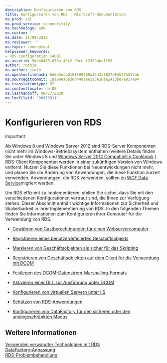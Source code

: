 ```yaml
---
description: Konfigurieren von RDS
title: Konfigurieren von RDS | Microsoft-Dokumentation
ms.prod: sql
ms.prod_service: connectivity
ms.technology: ado
ms.custom: ''
ms.date: 11/09/2018
ms.reviewer: ''
ms.topic: conceptual
helpviewer_keywords:
- RDS configuration [ADO]
ms.assetid: 5dd48483-858a-48c2-98ce-f2359abe1f59
author: rothja
ms.author: jroth
ms.openlocfilehash: 6d6d3ecb018ff89409a1543af827e045f75557ab
ms.sourcegitcommit: 18a98ea6a30d448aa6195e10ea2413be7e837e94
ms.translationtype: MT
ms.contentlocale: de-DE
ms.lasthandoff: 08/27/2020
ms.locfileid: "88978311"
---
```

# <a name="configuring-rds"></a>Konfigurieren von RDS
> [!IMPORTANT]
>  Ab Windows 8 und Windows Server 2012 sind RDS-Server Komponenten nicht mehr im Windows-Betriebssystem enthalten (weitere Details finden Sie unter Windows 8 und [Windows Server 2012 Compatibility Cookbook](https://www.microsoft.com/download/details.aspx?id=27416) ). RDS-Client Komponenten werden in einer zukünftigen Version von Windows entfernt. Nutzen Sie diese Funktionen bei Neuentwicklungen nicht mehr, und planen Sie die Änderung von Anwendungen, die diese Funktion zurzeit verwenden. Anwendungen, die RDS verwenden, sollten zu [WCF Data Service](https://go.microsoft.com/fwlink/?LinkId=199565)migriert werden.  
  
 Um RDS effizient zu implementieren, stellen Sie sicher, dass Sie mit den verschiedenen Konfigurationen vertraut sind, die Ihnen zur Verfügung stehen. Dieser Abschnitt enthält wichtige Informationen zur Sicherheit und Skalierbarkeit in ihrer Implementierung von RDS. In den folgenden Themen finden Sie Informationen zum Konfigurieren ihrer Computer für die Verwendung von RDS.  
  
-   [Gewähren von Gastberechtigungen für einen Webservercomputer](./granting-guest-privileges-to-a-web-server-computer.md)  
  
-   [Registrieren eines benutzerdefinierten Geschäftsobjekts](./registering-a-custom-business-object.md)  
  
-   [Markieren von Geschäftsobjekten als sicher für das Skripting](./marking-business-objects-as-safe-for-scripting.md)  
  
-   [Registrieren von Geschäftsobjekten auf dem Client für die Verwendung mit DCOM](./registering-business-objects-on-the-client-for-use-with-dcom.md)  
  
-   [Festlegen des DCOM-Datenstrom-Marshalling-Formats](./setting-dcom-stream-marshaling-format.md)  
  
-   [Aktivieren einer DLL zur Ausführung unter DCOM](./enabling-a-dll-to-run-on-dcom.md)  
  
-   [Konfigurieren von virtuellen Servern unter IIS](./configuring-virtual-servers-on-iis.md)  
  
-   [Schützen von RDS-Anwendungen](./securing-rds-applications.md)  
  
-   [Konfigurieren von DataFactory für den sicheren oder den uneingeschränkten Modus](./configuring-datafactory-for-safe-or-unrestricted-modes.md)  
  
## <a name="see-also"></a>Weitere Informationen  
 [Verwenden verwandter Technologien mit RDS](./using-related-technologies-with-rds.md)   
 [DataFactory-Anpassung](./datafactory-customization.md)   
 [RDS-Problembehandlung](./troubleshooting-rds.md)